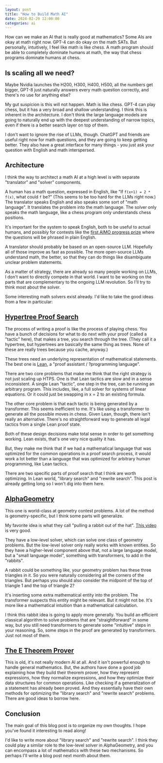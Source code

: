 ```yaml
---
layout: post
title: "How to Build Math AI"
date: 2024-02-29 12:00:00
categories: ai
---
```


How can we make an AI that is really good at mathematics? Some AIs are
okay at math right now. GPT-4 can do okay on the math SATs. But
personally, intuitively, I feel like math is like chess. A math
program should be able to completely dominate humans at math, the way
that chess programs dominate humans at chess.

## Is scaling all we need?

Maybe Nvidia launches the H200, H300, H400, H500, all the numbers get
bigger, GPT-8 just naturally answers every math question
correctly, and there's no use for anything else? 

My gut suspicion is this will not happen. Math is like chess. GPT-4
can play chess, but it has a very broad and shallow understanding. I
think this is inherent in the architecture. I don't think the large
language models are going to naturally end up with the deepest
understanding of narrow topics, even if there is a better search layer
on top of them. 

I don't want to ignore the rise of LLMs, though. ChatGPT and friends
are useful right now for math questions, and they are going to keep
getting better. They also have a great interface for many things - you
just ask your question with English and math interspersed. 

## Architecture

I think the way to architect a math AI at a high level is with
separate "translator" and "solver" components. 

A human has a math question, expressed in English, like "If
`f(x+1) = 2 * f(x)`, what could `f` be?" (This seems to be too hard for the LLMs
right now.) The translator speaks English and also speaks some sort of
"math language". It translates the problem into the math language. The
solver only speaks the math language, like a chess program only
understands chess positions.

It's important for the system to speak English, both to be useful to
actual humans, and possibly for contests like the [first AIMO progress
prize](https://www.reddit.com/r/AIMOprize/comments/1ay4aiu/progress_prize_pre_announcement/)
where the questions will be phrased in plain English.

A translator should probably be based on an open-source LLM. Hopefully
all of those improve as fast as possible. The more open-source LLMs
understand math, the better, so that they can do things like
disambiguate unclear problem statements.

As a matter of strategy, there are already so many people working on
LLMs, I don't want to directly compete in that world. I want to be
working on the parts that are complementary to the ongoing LLM
revolution. So I'll try to think most about the solver.

Some interesting math solvers exist already. I'd like to take the good
ideas from a few in particular:

## [Hypertree Proof Search](https://arxiv.org/abs/2205.11491)

The process of writing a proof is like the process of playing
chess. You have a bunch of decisions for what to do next with your
proof (called a "tactic" here), that makes a tree, you search through
the tree. (They call it a hypertree, but hypertrees are basically the
same thing as trees. None of these are really trees because you cache,
anyway.)

These trees need an underlying representation of mathematical
statements. The best one is
[Lean](https://leanprover-community.github.io/),
a "proof assistant / ?programming language".

There are two core problems that make me think that the right strategy
is not just scaling up HTPS. One is that Lean tactics are slow and in
a sense inconsistent. A single Lean "tactic", one step in the tree,
can be running an arbitrary program. This includes, like, a full
solver for systems of linear equations. Or it could just be swapping
in x = 2 to an existing formula.

The other core problem is that each tactic is being generated by a
transformer. This seems inefficient to me. It's like using a
transformer to generate all the possible moves in chess. Given Lean,
though, there isn't really an alternative. There's no straightforward
way to generate all legal tactics from a single Lean proof state.

Both of these design decisions make total sense in order to get
something working. Lean exists, that's one very nice quality it has.

But, they make me think that if we had a mathematical language that
was optimized for the common operations in a proof search process, it
would work a lot better than a language that was optimized for
arbitrary human programming, like Lean tactics.

There are two specific parts of proof search that I think are worth
optimizing. In Lean world, "library search" and "rewrite search". This
post is already getting long so I won't dig into them here.


## [AlphaGeometry](https://deepmind.google/discover/blog/alphageometry-an-olympiad-level-ai-system-for-geometry/)

This one is world-class at geometry contest problems. A lot of the
method is geometry-specific, but I think some parts will generalize.

My favorite idea is what they call "pulling a rabbit out of the hat".
[This video](https://www.youtube.com/watch?v=TuZhU1CiC0k) is very good.

They have a low-level solver, which can solve one class of geometry
problems. But the low-level solver only really works with known
entities. So they have a higher-level component above that, not a
large language model, but a "small language model", something with
transformers, to add in the "rabbits".

A rabbit could be something like, your geometry problem has these
three triangles in it. So you were naturally considering all the
corners of the triangles. But perhaps you should also consider the
midpoint of the top of triangle 1 and the top of triangle 2?

It's inserting some extra mathematical entity into the problem. The
transformer suspects this entity might be relevant. But it might not
be. It's more like a mathematical intuition than a mathematical calculation.

I think this rabbit idea is going to apply more generally. You build
an efficient classical algorithm to solve problems that are
"straightforward" in some way, but you still need transformers to
generate some "intuitive" steps in your reasoning. So, some steps in
the proof are generated by transformers. Just not most of them.


## [The E Theorem Prover](https://wwwlehre.dhbw-stuttgart.de/~sschulz/PAPERS/Schulz-AICOM-2002.pdf)

This is old, it's not really modern AI at all. And it isn't powerful
enough to handle general mathematics. But, the authors have done a
good job explaining how they build their theorem prover, how they
represent expressions, how they normalize expressions, and how they
optimize their data structures for common operations. Like checking if
a generalization of a statement has already been proved. And they
essentially have their own methods for optimizing the "library search"
and "rewrite search" problems. There are good ideas to borrow here.


## Conclusion

The main goal of this blog post is to organize my own thoughts. I hope
you've found it interesting to read along!

I'd like to write more about "library search" and "rewrite search". I
think they could play a similar role to the low-level solver in
AlphaGeometry, and you can encompass a lot of mathematics with these
two mechanisms. So perhaps I'll write a blog post next month about
them. 

